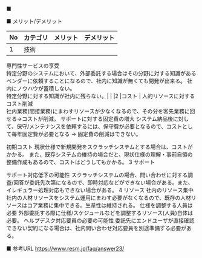 ■ 

■ メリット/デメリット




|No|カテゴリ|メリット            |デメリット|
|--|--------|--------------------|----------|
|1 |技術    |
専門性サービスの享受<br/>
特定分野のシステムにおいて、外部委託する場合はその分野に対する知識があるベンダーに依頼することになるので、社内に知識が無くても開発が出来る。
社内にノウハウが蓄積しない。<br/>
特定分野に対する知識が社内に残らない。|   |
|2 |コスト  |
人的リソースに対するコスト削減<br/>
社内業務(間接業務)にまわすリソースが少なくなるので、その分を客先業務に回せる→コストが削減。
サポートに対する固定費の増大
システム納品後に対して、保守/メンテナンスを依頼するには、保守費が必要となるので、コストとして毎年固定費が必要となる → 固定費の削減はできない。



初期コスト
現状仕様で新規開発をスクラッチシステムとする場合は、コストがかかる。
また、既存システムの維持の場合だと、現状仕様の理解・事前自領の整備作成もあるので、コストはどうしてもかかる。
3
サポート

サポート対応低下の可能性
スクラッチシステムの場合、問い合わせに対する調査/回答が委託先次第になるので、即時対応などができない場合がある。また、イレギュラー処理対応もできない場合がある。
4
リソース
社内のリソース集中
社内の人材リソースをシステム運用にまわす必要がなくなるので、既存の人材リソースはコア業務に集中できる。生産性は維持される。
仕様を調整する人員は必要
外部委託する際に仕様/スケジュールなどを調整するリソース(人員)自体は必要。
ヘルプデスク対応要員の必要の可能性
委託先にエンドユーザが直接確認できない契約になる場合は、社内問い合わせ対応要員を別途準備する必要がある。





■ 参考URL
https://www.resm.jp/faq/answer23/
